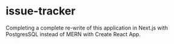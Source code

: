 # issue-tracker

Completing a complete re-write of this application in Next.js with PostgresSQL instead of MERN with Create React App.
